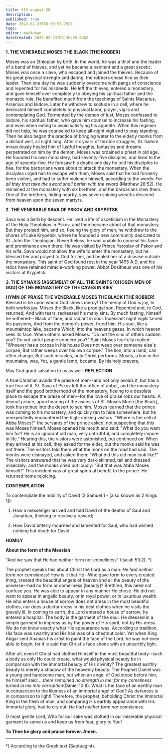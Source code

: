 ```yaml
---
title: 615-august-28
description: 
published: true
date: 2022-02-23T05:30:57.792Z
tags: 
editor: markdown
dateCreated: 2022-02-23T05:30:55.946Z
---
```



**1. THE VENERABLE MOSES THE BLACK [THE ROBBER]**

Moses was an Ethiopian by birth. In the world, he was a thief and the leader of a band of thieves, and yet he became a penitent and a great ascetic. Moses was once a slave, who escaped and joined the thieves. Because of his great physical strength and daring, the robbers chose him as their leader. Then one day he was suddenly overcome with pangs of conscience and repented for his misdeeds. He left the thieves, entered a monastery, and gave himself over completely to obeying his spiritual father and the monastic rule. He benefited much from the teachings of Saints Macarius, Arsenius and Isidore. Later he withdrew to solitude in a cell, where he dedicated himself completely to physical labor, prayer, vigils and contemplating God. Tormented by the demon of lust, Moses confessed to Isidore, his spiritual father, who gave him counsel to increase his fasting, and even when eating to avoid satisfying his appetite. When this regimen did not help, he was counseled to keep all-night vigil and to pray standing. Then he also began the practice of bringing water to the elderly monks from a distant well, all night long. After six years of terrible struggles, St. Isidore miraculously healed him of lustful thoughts, fantasies and dreams perpetrated on him by the demon. Moses was ordained a priest in old age. He founded his own monastery, had seventy-five disciples, and lived to the age of seventy-five. He foresaw his death: one day he told his disciples to flee, for the barbarians were about to attack the monastery. When the disciples urged him to escape with them, Moses said that he had formerly been violent, and had to suffer violence himself, according to the words: *For all they that take the sword shall perish with the sword* (Matthew 26:52). He remained at the monastery with six brethren, and the barbarians slew them. One of the brethren, hiding nearby, saw seven shining wreaths descend from heaven upon the seven martyrs.

**2. THE VENERABLE SAVA OF PSKOV AND KRYPETSK**

Sava was a Serb by descent. He lived a life of asceticism in the Monastery of the Holy Theotokos in Pskov, and then became abbot of that monastery. But they praised him, and so, fleeing the glory of men, he withdrew to the shores of Lake Krypetsk, where he founded a new community dedicated to St. John the Theologian. Nevertheless, he was unable to conceal his fame and prominence even there. He was visited by Prince Yaroslav of Pskov and his wife. Sava would not allow the wife to enter the monastery, but he blessed her and prayed to God for her, and healed her of a disease outside the monastery. This saint of God found rest in the year 1495 A.D. and his relics have retained miracle-working power. Abbot Dositheus was one of his visitors at Krypetsk.

**3. THE SYNAXIS [ASSEMBLY] OF ALL THE SAINTS [CHOSEN MEN OF GOD] OF THE MONASTERY OF THE CAVES IN KIEV**


**HYMN OF PRAISE**
**THE VENERABLE MOSES THE BLACK [THE ROBBER]**
Blessed is he upon whom God shows mercy!
The mercy of God is joy,
In both worlds joy.
Moses the Black, like a prodigal son,
Repented and, to God, returned,
And with tears, redressed his many sins.
By much fasting, himself he withered--
Black of face, and radiant in soul.
Incessant night vigils tamed his passions,
And from the demon's power, freed him.
His soul, like a mountaintop lake, became
Which, into the heavens gazes,
In which heaven sees its face.
When others asked Moses:
"Do not the sins of others sadden you?
Do not sinful people concern you?"
Saint Moses tearfully replied:
"Whoever has a corpse in his house
Does not weep over someone else's corpse,
But rather weeps over his own corpse."
The lion, into a lamb, can often change,
But such miracles, only Christ performs.
Moses, a lion in the mountains, was,
Yet, a gentle lamb, became.
By his holy prayers,

May God grant salvation to us as well.
**REFLECTION**

A true Christian avoids the praise of men--and not only avoids it, but has a true fear of it. St. Sava of Pskov left the office of abbot, and the monastery itself and the good brotherhood of the monastery, fleeing to a desolate place to escape the praise of men--for the love of praise robs our hearts. A devout prince, upon hearing of the ascesis of St. Moses Murin [the Black], took his retinue into the desert to see him. Moses learned that the prince was coming to his monastery, and quickly ran to hide somewhere, but he unexpectedly encountered the high-ranking visitors. "Where is the cell of Abba Moses?" the servants of the prince asked, not suspecting that this was Moses himself. Moses opened his mouth and said: "What do you want him for? He is an ignorant old man, very untruthful, and completely impure in life." Hearing this, the visitors were astonished, but continued on. When they arrived at his cell, they asked for the elder, but the monks said he was not there. The visitors told them what the monk on the road had said. The monks were dismayed, and asked them: "What did this old man look like?" The visitors answered that he was very dark-skinned, tall and dressed miserably; and the monks cried out loudly: "But that was Abba Moses himself!" This incident was of great spiritual benefit to the prince. He returned home rejoicing.


**CONTEMPLATION**


To contemplate the nobility of David (2 Samuel 1 - [also known as 2 Kings 1]):

1.  How a messenger arrived and told David of the deaths of Saul and Jonathan, thinking to receive a reward;

1.  How David bitterly mourned and lamented for Saul, who had wished nothing but death for David.


**HOMILY**


**About the form of the Messiah**

"And we saw that He had neither form nor comeliness" (Isaiah 53:2). *)

The prophet speaks this about Christ the Lord as a man: *He had neither form nor comeliness!* How is it that He--Who gave form to every created thing, created the beautiful angels of heaven and all the beauty of the universe--had no form or comeliness [beauty]? Brethren, this need not confuse you. He was able to appear in any manner He chose. He did not want to appear in angelic beauty, or in royal power, or in luxurious wealth. He who enters a house of sorrow does not dress in the most beautiful clothes, nor does a doctor dress in his best clothes when he visits the gravely ill. In coming to earth, the Lord entered a house of sorrow; he entered a hospital. The body is the garment of the soul. He dressed in a simple garment to impress us by the power of His spirit, not by His dress. We do not know exactly what His appearance was. According to tradition, His face was swarthy and His hair was of a chestnut color. Yet when King Abgar sent Ananias his artist to paint the face of the Lord, he was not even able to begin, for it is said that Christ's face shone with an unearthly light.

After all, even if Christ had clothed Himself in the most beautiful body--such a body as only He could create, what would physical beauty be in comparison with the immortal beauty of His divinity? The greatest earthly beauty is merely a shadow of the heavenly beauty. The Prophet Daniel was a young and handsome man, but when an angel of God stood before him, he himself said: *…there remained no strength in me: for my comeliness turned in me into corruption*(Daniel 10:8). What is the face of an earthly man in comparison to the likeness of an immortal angel of God? As darkness is in comparison to light! Therefore, the prophet, beholding Christ the Immortal King in the flesh of man, and comparing His earthly appearance with His Immortal glory, had to cry out: *He had neither form nor comeliness.*

O most gentle Lord, Who for our sake was clothed in our miserable physical garment to serve us and keep us from fear, glory to You!

**To Thee be glory and praise forever. Amen.**

------------------------
*) According to the Greek text (Septuagint). 
